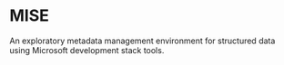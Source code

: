# MISE
An exploratory metadata management environment for structured data using Microsoft development stack tools.
